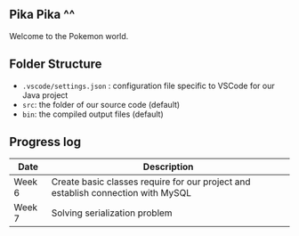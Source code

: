## Pika Pika ^^

Welcome to the Pokemon world.

## Folder Structure

- `.vscode/settings.json` : configuration file specific to VSCode for our Java project
- `src`: the folder of our source code (default)
- `bin`: the compiled output files (default)


## Progress log
| Date   | Description                                                                      |
|--------|----------------------------------------------------------------------------------|
| Week 6 | Create basic classes require for our project and establish connection with MySQL |
| Week 7 | Solving serialization problem                                                    |
